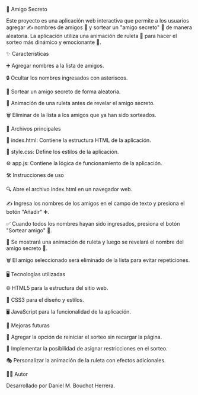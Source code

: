 🎁 Amigo Secreto



Este proyecto es una aplicación web interactiva que permite a los usuarios agregar ✍️ nombres de amigos 👥 y sortear un "amigo secreto" 🔀 de manera aleatoria. La aplicación utiliza una animación de ruleta 🎡 para hacer el sorteo más dinámico y emocionante 🎉.

✨ Características

➕ Agregar nombres a la lista de amigos.

🔒 Ocultar los nombres ingresados con asteriscos.

🎲 Sortear un amigo secreto de forma aleatoria.

🎡 Animación de una ruleta antes de revelar el amigo secreto.

🗑️ Eliminar de la lista a los amigos que ya han sido sorteados.

📂 Archivos principales

📄 index.html: Contiene la estructura HTML de la aplicación.

🎨 style.css: Define los estilos de la aplicación.

⚙️ app.js: Contiene la lógica de funcionamiento de la aplicación.

🛠️ Instrucciones de uso

🔍 Abre el archivo index.html en un navegador web.

✍️ Ingresa los nombres de los amigos en el campo de texto y presiona el botón "Añadir" ➕.

✅ Cuando todos los nombres hayan sido ingresados, presiona el botón "Sortear amigo" 🔀.

🎡 Se mostrará una animación de ruleta y luego se revelará el nombre del amigo secreto 🤫.

🗑️ El amigo seleccionado será eliminado de la lista para evitar repeticiones.

🖥️ Tecnologías utilizadas

🌐 HTML5 para la estructura del sitio web.

🎨 CSS3 para el diseño y estilos.

🖥️ JavaScript para la funcionalidad de la aplicación.

🚀 Mejoras futuras

🔄 Agregar la opción de reiniciar el sorteo sin recargar la página.

🚫 Implementar la posibilidad de asignar restricciones en el sorteo.

🎭 Personalizar la animación de la ruleta con efectos adicionales.

👨‍💻 Autor

Desarrollado por Daniel M. Bouchot Herrera.
